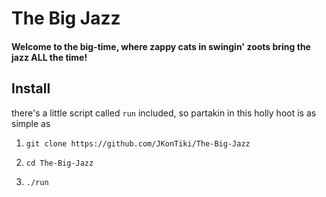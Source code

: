 # The Big Jazz

#### Welcome to the big-time, where zappy cats in swingin' zoots bring the jazz ALL the time!


## Install

there's a little script called `run` included, so partakin in this holly hoot is as simple as

1) `git clone https://github.com/JKonTiki/The-Big-Jazz`

2) `cd The-Big-Jazz`

3) `./run`
